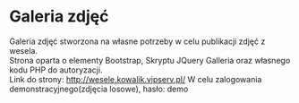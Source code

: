 # Galeria zdjęć
Galeria zdjęć stworzona na własne potrzeby w celu publikacji zdjęć z wesela.<br>
Strona oparta o elementy Bootstrap, Skryptu JQuery Galleria oraz własnego kodu PHP do autoryzacji.<bR>
Link do strony: http://wesele.kowalik.vipserv.pl/
W celu zalogowania demonstracyjnego(zdjęcia losowe), hasło: demo
